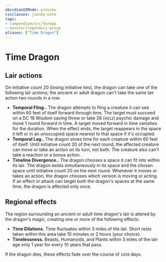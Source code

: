 ```yaml
---
obsidianUIMode: preview
cssclasses: json5e-note
tags:
- compendium/src/5e/mpp
- monster/legendary-group
aliases: ["Time Dragon"]
---
```

# Time Dragon

## Lair actions


On initiative count 20 (losing initiative ties), the dragon can take one of the following lair actions; the ancient or adult dragon can't take the same lair action two rounds in a row:

- **Temporal Fling..** The dragon attempts to fling a creature it can see within 60 feet of itself forward through time. The target must succeed on a DC 18 Wisdom saving throw or take 26 (`4d12`) psychic damage and move 1 round forward in time. A target moved forward in time vanishes for the duration. When the effect ends, the target reappears in the space it left or in an unoccupied space nearest to that space if it's occupied.  
- **Temporal Lag..** The dragon slows time for each creature within 60 feet of itself. Until initiative count 20 of the next round, the affected creature can move or take an action on its turn, not both. The creature also can't take a reaction or a bonus action.  
- **Timeline Divergence..** The dragon chooses a space it can fit into within its lair. The dragon exists simultaneously in its space and the chosen space until initiative count 20 on the next round. Whenever it moves or takes an action, the dragon chooses which version is moving or acting. If an effect or attack can target both the dragon's spaces at the same time, the dragon is affected only once.  

## Regional effects


The region surrounding an ancient or adult time dragon's lair is altered by the dragon's magic, creating one or more of the following effects:

- **Time Dilations.** Time fluctuates within 3 miles of the lair. Short rests taken within this area take 10 minutes or 2 hours (your choice).  
- **Timelessness.** Beasts, Humanoids, and Plants within 3 miles of the lair age only 1 year for every 10 years that pass.  

If the dragon dies, these effects fade over the course of `1d10` days.